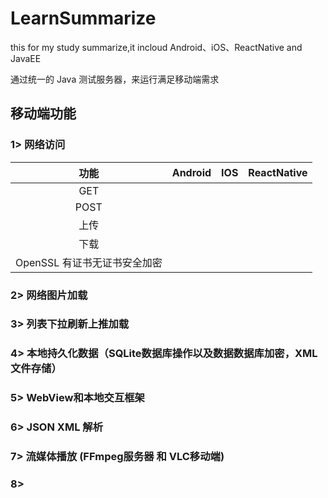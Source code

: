 # LearnSummarize
this for my study summarize,it incloud Android、iOS、ReactNative and JavaEE

通过统一的 Java 测试服务器，来运行满足移动端需求


## 移动端功能
### 1> 网络访问
|    功能                     |    Android     |     IOS      |  ReactNative   |
| :----------------:         | :------------: | :----------: | :------------: |
|   GET                      |
|   POST                     |  
|   上传                      |
|   下载                      |
| OpenSSL 有证书无证书安全加密   |


### 2> 网络图片加载


### 3> 列表下拉刷新上推加载


### 4> 本地持久化数据（SQLite数据库操作以及数据数据库加密，XML文件存储）


### 5> WebView和本地交互框架


### 6> JSON XML 解析


### 7> 流媒体播放 (FFmpeg服务器 和 VLC移动端)


### 8> 


